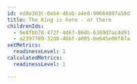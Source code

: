 ```yaml
---
id: ed8e363c-0eb4-46ab-a4e8-90664887a59d
title: The King is here - or there
childrenIds:
  - 9e8fbb78-472f-4d67-86db-6309d7ac4d91
  - a2397f09-32d0-46bf-a005-be645e06f87a
setMetrics:
  readinessLevel: 1
calculatedMetrics:
  readinessLevel: 1

---
```

